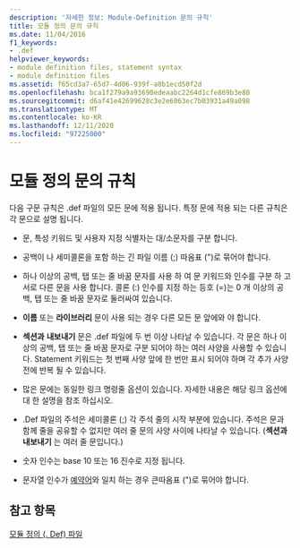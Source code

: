 ```yaml
---
description: '자세한 정보: Module-Definition 문의 규칙'
title: 모듈 정의 문의 규칙
ms.date: 11/04/2016
f1_keywords:
- .def
helpviewer_keywords:
- module definition files, statement syntax
- module definition files
ms.assetid: f65cd3a7-65d7-4d06-939f-a8b1ecd50f2d
ms.openlocfilehash: bca1f279a9a93690edeaabc2264d1cfe869b3e80
ms.sourcegitcommit: d6af41e42699628c3e2e6063ec7b03931a49a098
ms.translationtype: MT
ms.contentlocale: ko-KR
ms.lasthandoff: 12/11/2020
ms.locfileid: "97225000"
---
```

# <a name="rules-for-module-definition-statements"></a>모듈 정의 문의 규칙

다음 구문 규칙은 .def 파일의 모든 문에 적용 됩니다. 특정 문에 적용 되는 다른 규칙은 각 문으로 설명 됩니다.

- 문, 특성 키워드 및 사용자 지정 식별자는 대/소문자를 구분 합니다.

- 공백이 나 세미콜론을 포함 하는 긴 파일 이름 (;) 따옴표 (")로 묶어야 합니다.

- 하나 이상의 공백, 탭 또는 줄 바꿈 문자를 사용 하 여 문 키워드와 인수를 구분 하 고 서로 다른 문을 사용 합니다. 콜론 (:) 인수를 지정 하는 등호 (=)는 0 개 이상의 공백, 탭 또는 줄 바꿈 문자로 둘러싸여 있습니다.

- **이름** 또는 **라이브러리** 문이 사용 되는 경우 다른 모든 문 앞에와 야 합니다.

- **섹션과** **내보내기** 문은 .def 파일에 두 번 이상 나타날 수 있습니다. 각 문은 하나 이상의 공백, 탭 또는 줄 바꿈 문자로 구분 되어야 하는 여러 사양을 사용할 수 있습니다. Statement 키워드는 첫 번째 사양 앞에 한 번만 표시 되어야 하며 각 추가 사양 전에 반복 될 수 있습니다.

- 많은 문에는 동일한 링크 명령줄 옵션이 있습니다. 자세한 내용은 해당 링크 옵션에 대 한 설명을 참조 하십시오.

- .Def 파일의 주석은 세미콜론 (;) 각 주석 줄의 시작 부분에 있습니다. 주석은 문과 함께 줄을 공유할 수 없지만 여러 줄 문의 사양 사이에 나타날 수 있습니다. (**섹션과** **내보내기** 는 여러 줄 문입니다.)

- 숫자 인수는 base 10 또는 16 진수로 지정 됩니다.

- 문자열 인수가 [예약어](reserved-words.md)와 일치 하는 경우 큰따옴표 (")로 묶어야 합니다.

## <a name="see-also"></a>참고 항목

[모듈 정의 (. Def) 파일](module-definition-dot-def-files.md)
